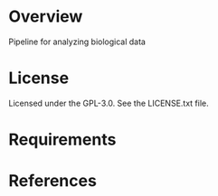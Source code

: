 # Overview
Pipeline for analyzing biological data
# License
Licensed under the GPL-3.0. See the LICENSE.txt file.
# Requirements
# References
